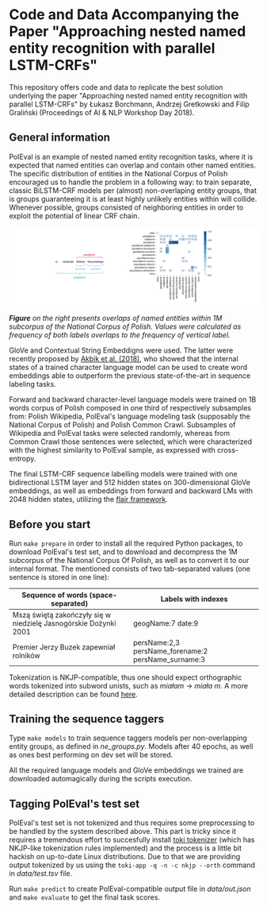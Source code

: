 Code and Data Accompanying the Paper "Approaching nested named entity recognition with parallel LSTM-CRFs"
=======================
This repository offers code and data to replicate the best solution underlying the paper "Approaching nested named entity recognition with parallel LSTM-CRFs" by Łukasz Borchmann, Andrzej Gretkowski and Filip Graliński (Proceedings of AI & NLP Workshop Day 2018).

General information
-------------------
PolEval is an example of nested named entity recognition tasks, where it is expected that named entities can overlap and contain other named entities. The specific distribution of entities in the National Corpus of Polish encouraged us to handle the problem in a following way: to train separate, classic BiLSTM-CRF models per (almost) non-overlaping entity groups, that is groups guaranteeing it is at least highly unlikely entities within will collide. Whenever possible, groups consisted of neighboring entities in order to exploit the potential of linear CRF chain.

![Example of nested named entity and statistics](static/figures.png "Example of nested named entity and statistics")

_**Figure** on the right presents overlaps of named entities within 1M subcorpus of the National Corpus of Polish. Values were calculated as frequency of both labels overlaps to the frequency of vertical label._

GloVe and Contextual String Embeddigns were used. The latter were recently proposed by [Akbik et al. (2018)](http://alanakbik.github.io/papers/coling2018.pdf), who showed that the internal states of a trained character language model can be used to create word embeddings able to outperform the previous state-of-the-art in sequence labeling tasks.

Forward and backward character-level language models were trained on 1B words corpus of Polish composed in one third of respectively subsamples from: Polish Wikipedia, PolEval's language modeling task (supposably the National Corpus of Polish) and Polish Common Crawl. Subsamples of Wikipedia and PolEval tasks were selected randomly, whereas from Common Crawl those sentences were selected, which were characterized with the highest similarity to PolEval sample, as expressed with cross-entropy.

The final LSTM-CRF sequence labelling models were trained with one bidirectional LSTM layer and 512 hidden states on 300-dimensional GloVe embeddings, as well as embeddings from forward and backward LMs with 2048 hidden states, utilizing the [flair framework](https://github.com/zalandoresearch/flair).

Before you start
-------------------

Run `make prepare` in order to install all the required Python packages, to download PolEval's test set, and to download and decompress the 1M subcorpus of the National Corpus Of Polish, as well as to convert it to our internal format. The mentioned consists of two tab-separated values (one sentence is stored in one line):

| **Sequence of words (space-separated)** | **Labels with indexes** |
|-|-|
| Mszą świętą zakończyły się w niedzielę Jasnogórskie Dożynki 2001 | geogName:7 date:9 |
| Premier Jerzy Buzek zapewniał rolników | persName:2,3 persName\_forename:2 persName\_surname:3 |

Tokenization is NKJP-compatible, thus one should expect orthographic words tokenized into subword unists, such as _miałam_ &rarr; _miała_ _m_. A more detailed description can be found [here](http://nkjp.pl/settings/papers/NKJP_ksiazka.pdf).

Training the sequence taggers
-------------------
Type `make models` to train sequence taggers models per non-overlapping entity groups, as defined in _ne\_groups.py_. Models after 40 epochs, as well as ones best performing on dev set will be stored.

All the required language models and GloVe embeddings we trained are downloaded automagically during the scripts execution.

Tagging PolEval's test set
-------------------

PolEval's test set is not tokenized and thus requires some preprocessing to be handled by the system described above. This part is tricky since it requires a tremendous effort to succesfully install [toki tokenizer](http://nlp.pwr.wroc.pl/redmine/projects/toki/wiki) (which has NKJP-like tokenization rules implemented) and the process is a little bit hackish on up-to-date Linux distributions. Due to that we are providing output tokenized by us using the `toki-app -q -n -c nkjp --orth` command in _data/test.tsv_ file.

Run `make predict` to create PolEval-compatible output file in _data/out.json_ and `make evaluate` to get the final task scores.